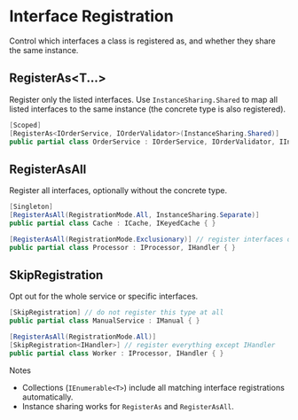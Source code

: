 # Interface Registration

Control which interfaces a class is registered as, and whether they share the same instance.

## RegisterAs<T...>

Register only the listed interfaces. Use `InstanceSharing.Shared` to map all listed interfaces to the same instance (the concrete type is also registered).

```csharp
[Scoped]
[RegisterAs<IOrderService, IOrderValidator>(InstanceSharing.Shared)]
public partial class OrderService : IOrderService, IOrderValidator, IInternalOnly { }
```

## RegisterAsAll

Register all interfaces, optionally without the concrete type.

```csharp
[Singleton]
[RegisterAsAll(RegistrationMode.All, InstanceSharing.Separate)]
public partial class Cache : ICache, IKeyedCache { }

[RegisterAsAll(RegistrationMode.Exclusionary)] // register interfaces only
public partial class Processor : IProcessor, IHandler { }
```

## SkipRegistration

Opt out for the whole service or specific interfaces.

```csharp
[SkipRegistration] // do not register this type at all
public partial class ManualService : IManual { }

[RegisterAsAll(RegistrationMode.All)]
[SkipRegistration<IHandler>] // register everything except IHandler
public partial class Worker : IProcessor, IHandler { }
```

Notes

- Collections (`IEnumerable<T>`) include all matching interface registrations automatically.
- Instance sharing works for `RegisterAs` and `RegisterAsAll`.
